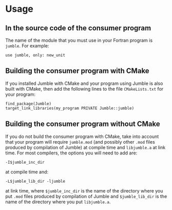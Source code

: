 # Usage

## In the source code of the consumer program

The name of the module that you must use in your Fortran program is
`jumble`. For example:

    use jumble, only: new_unit

## Building the consumer program with CMake

If you installed Jumble with CMake and your program using Jumble is
also built with CMake, then add the following lines to the file
`CMakeLists.txt` for your program:

```
find_package(Jumble)
target_link_libraries(my_program PRIVATE Jumble::jumble)
```

## Building the consumer program without CMake

If you do not build the consumer program with CMake, take into account
that your program will require `jumble.mod` (and possibly other `.mod`
files produced by compilation of Jumble) at compile time and
`libjumble.a` at link time. For most compilers, the options you will
need to add are:

    -I$jumble_inc_dir

at compile time and:

    -L$jumble_lib_dir -ljumble

at link time, where `$jumble_inc_dir` is the name of the directory
where you put `.mod` files produced by compilation of Jumble and
`$jumble_lib_dir` is the name of the directory where you put
`libjumble.a`.
